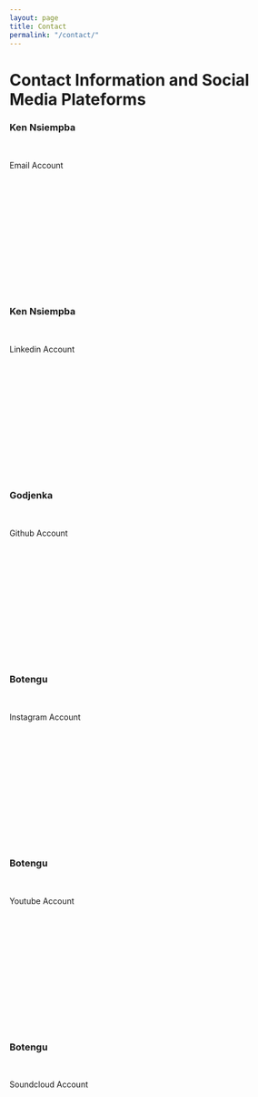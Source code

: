 ```yaml
---
layout: page
title: Contact
permalink: "/contact/"
---
```



<link rel="stylesheet" href="https://cdnjs.cloudflare.com/ajax/libs/font-awesome/4.7.0/css/font-awesome.min.css">
<link rel="stylesheet" href="https://www.w3schools.com/w3css/4/w3.css">
<link rel="stylesheet" href="https://www.w3schools.com/lib/w3-theme-black.css">


<!-- Add font awesome icons -->
<div class="w3-container w3-center">
  <h1>Contact Information and Social Media Plateforms</h1>
</div>

<div class="row "  style="margin-top:20px">
    <div class="w3-third">
    <div class="w3-card w3-container w3-center " style="min-height:300px">
    <h3 >Ken Nsiempba</h3><br>
    <a href="mailto:kmnsiemp@uwaterloo.ca" target="_blank">
    <i class="fa fa-envelope-o big" style="font-size:120px"></i>
    </a>
    <p>Email Account</p>
    </div>
    </div>
    <div class="w3-third">
    <div class="w3-card w3-container w3-center " style="min-height:300px">
    <h3>Ken Nsiempba</h3><br>
    <a href="https://linkedin.com/in/ken-nsiempba-a7870348/"  target="_blank">
    <i class="fa fa-linkedin big" style="font-size:120px"></i>
    </a>
    <p>Linkedin Account</p>
    </div>
    </div>
    <div class="w3-third">
    <div class="w3-card w3-container w3-center" style="min-height:300px">
    <h3>Godjenka</h3><br>
    <a href="https://github.com/godjenka" target="_blank">
    <i class="fa fa-github big" style="font-size:120px"></i>
    </a>
    <p>Github Account</p>
    </div>
    </div>
    <div class="w3-third">
    <div class="w3-card w3-container w3-center " style="min-height:300px">
    <h3>Botengu</h3><br>
    <a href="https://www.instagram.com/b.o.t.e.n.g.u/" target="_blank">
    <i class="fa fa-instagram big" style="font-size:120px"></i>
    </a>
    <p>Instagram Account</p>
    </div>
    </div>
    <div class="w3-third">
    <div class="w3-card w3-container w3-center" style="min-height:300px">
    <h3>Botengu</h3><br>
    <a href="https://www.youtube.com/channel/UCWu0JNZkq7wx1_tgDcctbuQ" target="_blank">
    <i class="fa fa-youtube big" style="font-size:120px"></i>
    </a>
    <p>Youtube Account</p>
    </div>
    </div>
    <div class="w3-third">
    <div class="w3-card w3-container w3-center" style="min-height:300px">
    <h3>Botengu</h3><br>
    <a href="https://soundcloud.com/user-806197423" target="_blank">
    <i class="fa fa-soundcloud big" style="font-size:120px"></i>
    </a>
    <p>Soundcloud Account</p>
    </div>
    </div>
</div>
